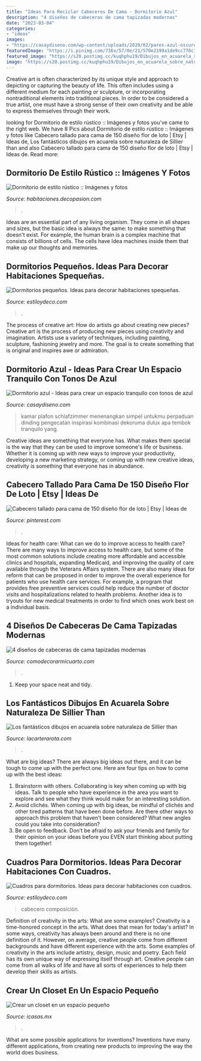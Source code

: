 ```yaml
---
title: "Ideas Para Reciclar Cabeceros De Cama - Dormitorio Azul"
description: "4 diseños de cabeceras de cama tapizadas modernas"
date: "2023-03-04"
categories:
- "ideas"
images:
- "https://casaydiseno.com/wp-content/uploads/2020/02/pares-azul-oscuro-dormitorio.jpg"
featuredImage: "https://i.pinimg.com/736x/57/0e/21/570e2199a1de9cc778c7cc53cb452d5f.jpg"
featured_image: "https://s20.postimg.cc/kuqhphu19/Dibujos_en_acuarela_sobre_naturaleza___Sillier_t.jpg"
image: "https://s20.postimg.cc/kuqhphu19/Dibujos_en_acuarela_sobre_naturaleza___Sillier_t.jpg"
---
```



Creative art is often characterized by its unique style and approach to depicting or capturing the beauty of life. This often includes using a different medium for each painting or sculpture, or incorporating nontraditional elements into traditional pieces. In order to be considered a true artist, one must have a strong sense of their own creativity and be able to express themselves through their work.

	

		
looking for Dormitorio de estilo rústico :: Imágenes y fotos you've came to the right web. We have 8 Pics about Dormitorio de estilo rústico :: Imágenes y fotos like Cabecero tallado para cama de 150 diseño flor de loto | Etsy | Ideas de, Los fantásticos dibujos en acuarela sobre naturaleza de Sillier than and also Cabecero tallado para cama de 150 diseño flor de loto | Etsy | Ideas de. Read more:
		
    
## Dormitorio De Estilo Rústico :: Imágenes Y Fotos

<img loading=lazy src="http://habitaciones.decopasion.com/Imagenes/dormitorio-de-estilo-rustico.jpg" onerror="this.onerror=null;this.src='https://tse2.mm.bing.net/th?id=OIP.LMgHucwXY5DKMoHuZ1J5TQHaF7&amp;pid=15.1';" alt="Dormitorio de estilo rústico :: Imágenes y fotos">

_Source: habitaciones.decopasion.com_

>. 

	

Ideas are an essential part of any living organism. They come in all shapes and sizes, but the basic idea is always the same: to make something that doesn't exist. For example, the human brain is a complex machine that consists of billions of cells. The cells have Idea machines inside them that make up our thoughts and memories.

    
## Dormitorios Pequeños. Ideas Para Decorar Habitaciones Spequeñas.

<img loading=lazy src="https://www.estiloydeco.com/wp-content/uploads/2017/06/decoracion-de-dormitorios-pequenos-1.jpg" onerror="this.onerror=null;this.src='https://tse3.mm.bing.net/th?id=OIP.UqZmgEVX9DqW4EfqBfFuKQHaJ5&amp;pid=15.1';" alt="Dormitorios pequeños. Ideas para decorar habitaciones spequeñas.">

_Source: estiloydeco.com_

>. 

	

The process of creative art: How do artists go about creating new pieces?
Creative art is the process of producing new pieces using creativity and imagination. Artists use a variety of techniques, including painting, sculpture, fashioning jewelry and more. The goal is to create something that is original and inspires awe or admiration.

    
## Dormitorio Azul - Ideas Para Crear Un Espacio Tranquilo Con Tonos De Azul

<img loading=lazy src="https://casaydiseno.com/wp-content/uploads/2020/02/pares-azul-oscuro-dormitorio.jpg" onerror="this.onerror=null;this.src='https://tse4.mm.bing.net/th?id=OIP.GOfzxDVzeJbFR5dtmNDyxAHaFj&amp;pid=15.1';" alt="Dormitorio azul - Ideas para crear un espacio tranquilo con tonos de azul">

_Source: casaydiseno.com_

>kamar plafon schlafzimmer menenangkan simpel untukmu perpaduan dinding pengecatan inspirasi kombinasi dekoruma dulux apa tembok tranquilo уаng. 

	

Creative ideas are something that everyone has. What makes them special is the way that they can be used to improve someone's life or business. Whether it is coming up with new ways to improve your productivity, developing a new marketing strategy, or coming up with new creative ideas, creativity is something that everyone has in abundance.

    
## Cabecero Tallado Para Cama De 150 Diseño Flor De Loto | Etsy | Ideas De

<img loading=lazy src="https://i.pinimg.com/736x/57/0e/21/570e2199a1de9cc778c7cc53cb452d5f.jpg" onerror="this.onerror=null;this.src='https://tse4.mm.bing.net/th?id=OIP.JmdVY9PyeCUBuYqLl72fTQHaJ3&amp;pid=15.1';" alt="Cabecero tallado para cama de 150 diseño flor de loto | Etsy | Ideas de">

_Source: pinterest.com_

>. 

	

Ideas for health care: What can we do to improve access to health care?
There are many ways to improve access to health care, but some of the most common solutions include creating more affordable and accessible clinics and hospitals, expanding Medicaid, and improving the quality of care available through the Veterans Affairs system. There are also many ideas for reform that can be proposed in order to improve the overall experience for patients who use health care services. For example, a program that provides free preventive services could help reduce the number of doctor visits and hospitalizations related to health problems. Another idea is to tryouts for new medical treatments in order to find which ones work best on a individual basis.

    
## 4 Diseños De Cabeceras De Cama Tapizadas Modernas

<img loading=lazy src="https://comodecorarmicuarto.com/wp-content/uploads/2020/07/cabeceras-de-cama-tapizadas-con-tela.jpg" onerror="this.onerror=null;this.src='https://tse3.mm.bing.net/th?id=OIP.p3BBJVb3NxevugoY32nO7gAAAA&amp;pid=15.1';" alt="4 diseños de cabeceras de cama tapizadas modernas">

_Source: comodecorarmicuarto.com_

>. 

	

1. Keep your space neat and tidy.

    
## Los Fantásticos Dibujos En Acuarela Sobre Naturaleza De Sillier Than

<img loading=lazy src="https://s20.postimg.cc/kuqhphu19/Dibujos_en_acuarela_sobre_naturaleza___Sillier_t.jpg" onerror="this.onerror=null;this.src='https://tse2.mm.bing.net/th?id=OIP.l4hRRMBUo5WEp31DzpWPjgHaHa&amp;pid=15.1';" alt="Los fantásticos dibujos en acuarela sobre naturaleza de Sillier than">

_Source: lacarterarota.com_

>. 

	

What are big ideas?
There are always big ideas out there, and it can be tough to come up with the perfect one. Here are four tips on how to come up with the best ideas: 
1. Brainstorm with others. Collaborating is key when coming up with big ideas. Talk to people who have experience in the area you want to explore and see what they think would make for an interesting solution. 
2. Avoid clichés. When coming up with big ideas, be mindful of clichés and other tired patterns that have been done before. Are there other ways to approach this problem that haven’t been considered? What new angles could you take into consideration? 
3. Be open to feedback. Don’t be afraid to ask your friends and family for their opinion on your ideas before you EVEN start thinking about putting them together!

    
## Cuadros Para Dormitorios. Ideas Para Decorar Habitaciones Con Cuadros.

<img loading=lazy src="https://www.estiloydeco.com/wp-content/uploads/2019/07/cuadros-para-dormitorios-1.jpg" onerror="this.onerror=null;this.src='https://tse3.mm.bing.net/th?id=OIP.jKQtVHWQHj2MMF2BSyBtVAHaLI&amp;pid=15.1';" alt="Cuadros para dormitorios. Ideas para decorar habitaciones con cuadros.">

_Source: estiloydeco.com_

>cabecero composición. 

	

Definition of creativity in the arts: What are some examples?
Creativity is a time-honored concept in the arts. What does that mean for today's artist? In some ways, creativity has always been around and there is no one definition of it. However, on average, creative people come from different backgrounds and have different experience with the arts. 
Some examples of creativity in the arts include artistry, design, music and poetry. Each field has its own unique way of expressing itself through art. Creative people can come from all walks of life and have all sorts of experiences to help them develop their skills as artists.

    
## Crear Un Closet En Un Espacio Pequeño

<img loading=lazy src="https://www.icasas.mx/noticias/wp-content/uploads/2016/06/Diseños-de-closets-pequeños-7.jpg" onerror="this.onerror=null;this.src='https://tse3.mm.bing.net/th?id=OIP.E2Lz7qQAFCztOBAsR_v2XwHaJ4&amp;pid=15.1';" alt="Crear un closet en un espacio pequeño">

_Source: icasas.mx_

>. 

	

What are some possible applications for inventions?
Inventions have many different applications, from creating new products to improving the way the world does business.

